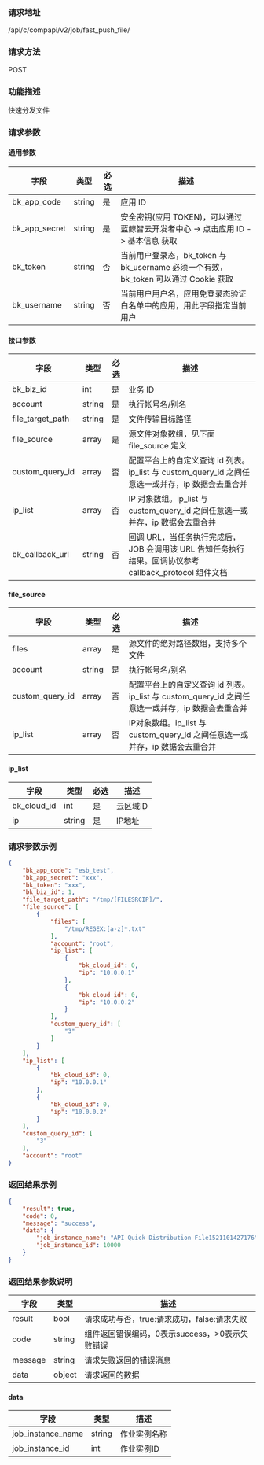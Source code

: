 ### 请求地址

/api/c/compapi/v2/job/fast_push_file/

### 请求方法

POST

### 功能描述

快速分发文件

### 请求参数

#### 通用参数

| 字段 | 类型 | 必选 | 描述 |
|-----------|------------|--------|------------|
| bk_app_code | string | 是 | 应用 ID |
| bk_app_secret| string | 是 | 安全密钥(应用 TOKEN)，可以通过 蓝鲸智云开发者中心 -&gt; 点击应用 ID -&gt; 基本信息 获取 |
| bk_token | string | 否 | 当前用户登录态，bk_token 与 bk_username 必须一个有效，bk_token 可以通过 Cookie 获取 |
| bk_username | string | 否 | 当前用户用户名，应用免登录态验证白名单中的应用，用此字段指定当前用户 |

#### 接口参数

| 字段 | 类型 | 必选 | 描述 |
|------------------|------------|--------|------------|
| bk_biz_id | int | 是 | 业务 ID |
| account | string | 是 | 执行帐号名/别名 |
| file_target_path | string | 是 | 文件传输目标路径 |
| file_source | array | 是 | 源文件对象数组，见下面 file_source 定义 |
| custom_query_id | array | 否 | 配置平台上的自定义查询 id 列表。ip_list 与 custom_query_id 之间任意选一或并存，ip 数据会去重合并 |
| ip_list | array | 否 | IP 对象数组。ip_list 与 custom_query_id 之间任意选一或并存，ip 数据会去重合并 |
| bk_callback_url | string | 否 | 回调 URL，当任务执行完成后，JOB 会调用该 URL 告知任务执行结果。回调协议参考 callback_protocol 组件文档 |

#### file_source

| 字段 | 类型 | 必选 | 描述 |
|---------------|------------|--------|------------|
| files | array | 是 | 源文件的绝对路径数组，支持多个文件 |
| account | string | 是 | 执行帐号名/别名 |
| custom_query_id| array | 否 | 配置平台上的自定义查询 id 列表。ip_list 与 custom_query_id 之间任意选一或并存，ip 数据会去重合并 |
| ip_list | array | 否 | IP对象数组。ip_list 与 custom_query_id 之间任意选一或并存，ip 数据会去重合并 |

#### ip_list

| 字段 | 类型 | 必选 | 描述 |
|-----------|------------|--------|------------|
| bk_cloud_id | int | 是 | 云区域ID |
| ip | string | 是 | IP地址 |

### 请求参数示例

```json
{
    "bk_app_code": "esb_test",
    "bk_app_secret": "xxx",
    "bk_token": "xxx",
    "bk_biz_id": 1,
    "file_target_path": "/tmp/[FILESRCIP]/",
    "file_source": [
        {
            "files": [
                "/tmp/REGEX:[a-z]*.txt"
            ],
            "account": "root",
            "ip_list": [
                {
                    "bk_cloud_id": 0,
                    "ip": "10.0.0.1"
                },
                {
                    "bk_cloud_id": 0,
                    "ip": "10.0.0.2"
                }
            ],
            "custom_query_id": [
                "3"
            ]
        }
    ],
    "ip_list": [
        {
            "bk_cloud_id": 0,
            "ip": "10.0.0.1"
        },
        {
            "bk_cloud_id": 0,
            "ip": "10.0.0.2"
        }
    ],
    "custom_query_id": [
        "3"
    ],
    "account": "root"
}
```

### 返回结果示例

```json
{
    "result": true,
    "code": 0,
    "message": "success",
    "data": {
        "job_instance_name": "API Quick Distribution File1521101427176",
        "job_instance_id": 10000
    }
}
```

### 返回结果参数说明

| 字段 | 类型 | 描述 |
|-----------|-----------|-----------|
| result | bool | 请求成功与否，true:请求成功，false:请求失败 |
| code | string | 组件返回错误编码，0表示success，>0表示失败错误 |
| message | string | 请求失败返回的错误消息 |
| data | object | 请求返回的数据 |

#### data

| 字段 | 类型 | 描述 |
|-----------|-----------|-----------|
| job_instance_name | string | 作业实例名称 |
| job_instance_id | int | 作业实例ID |
